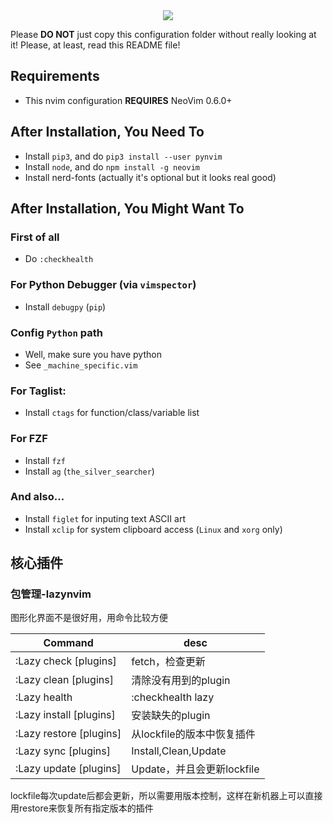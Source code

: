 <center><img src="https://raw.githubusercontent.com/theniceboy/nvim/master/demo.png"></center>

Please **DO NOT** just copy this configuration folder without really looking at it! Please, at least, read this README file!

## Requirements
- This nvim configuration **REQUIRES** NeoVim 0.6.0+
## After Installation, You Need To
- Install `pip3`, and do `pip3 install --user pynvim`
- Install `node`, and do `npm install -g neovim`
- Install nerd-fonts (actually it's optional but it looks real good)

## After Installation, You Might Want To

### First of all

- Do `:checkhealth`

### For Python Debugger (via `vimspector`)
- Install `debugpy` (`pip`)

### Config `Python` path

- Well, make sure you have python
- See `_machine_specific.vim`

### For Taglist:

- Install `ctags` for function/class/variable list

### For FZF
- Install `fzf`
- Install `ag` (`the_silver_searcher`)

### And also...
- Install `figlet` for inputing text ASCII art
- Install `xclip` for system clipboard access (`Linux` and `xorg` only)

## 核心插件

### 包管理-lazynvim

图形化界面不是很好用，用命令比较方便

| Command                 | desc                       |
| ----------------------- | -------------------------- |
| :Lazy check [plugins]   | fetch，检查更新            |
| :Lazy clean [plugins]   | 清除没有用到的plugin       |
| :Lazy health            | :checkhealth lazy          |
| :Lazy install [plugins] | 安装缺失的plugin           |
| :Lazy restore [plugins] | 从lockfile的版本中恢复插件 |
| :Lazy sync [plugins]    | Install,Clean,Update       |
| :Lazy update [plugins]  | Update，并且会更新lockfile |

lockfile每次update后都会更新，所以需要用版本控制，这样在新机器上可以直接用restore来恢复所有指定版本的插件
